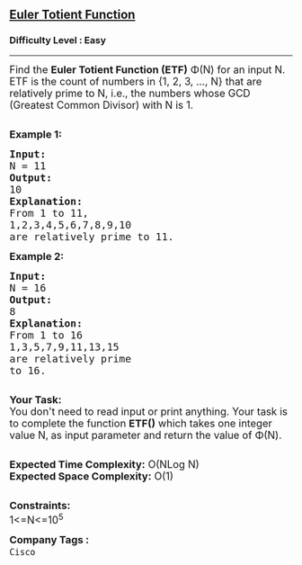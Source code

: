 <h2><a href="https://www.geeksforgeeks.org/problems/euler-totient-function4604/1?itm_source=geeksforgeeks&itm_medium=article&itm_campaign=bottom_sticky_on_article">Euler Totient Function</a></h2><h3>Difficulty Level : Easy</h3><hr><div class="problems_problem_content__Xm_eO"><p><span style="font-size:18px">Find the&nbsp;<strong>Euler Totient Function (ETF)</strong>&nbsp;Φ(N) for an input N. ETF&nbsp;is the count of numbers in {1, 2, 3, …, N} that are relatively prime to N, i.e., the numbers whose GCD (Greatest Common Divisor) with N&nbsp;is 1.</span><br>
&nbsp;</p>

<p><span style="font-size:18px"><strong>Example 1:</strong></span></p>

<pre><span style="font-size:18px"><strong>Input:</strong></span><span style="font-size:18px"><strong>
</strong>N = 11
<strong>Output:</strong>
10
<strong>Explanation:</strong>
From 1 to 11,
1,2,3,4,5,6,7,8,9,10
are relatively prime to 11.</span>
</pre>

<p><strong><span style="font-size:18px">Example 2:</span></strong></p>

<pre><span style="font-size:18px"><strong>Input:</strong>
N = 16
<strong>Output:</strong>
8
<strong>Explanation:</strong>
From 1 to 16
1,3,5,7,9,11,13,15</span> 
<span style="font-size:18px">are relatively prime
to 16.</span>
</pre>

<p><br>
<strong><span style="font-size:18px">Your Task:</span></strong><br>
<span style="font-size:18px">You don't need to read input or print anything. Your task is to complete the function <strong>ETF()</strong>&nbsp;which takes one integer value&nbsp;N,<strong>&nbsp;</strong>as input parameter&nbsp;and return the value of&nbsp;Φ(N).</span><br>
&nbsp;</p>

<p><span style="font-size:18px"><strong>Expected Time Complexity:</strong>&nbsp;O(NLog N)<br>
<strong>Expected Space Complexity:</strong>&nbsp;O(1)</span><br>
&nbsp;</p>

<p><span style="font-size:18px"><strong>Constraints:</strong><br>
1&lt;=N&lt;=10<sup>5</sup></span></p>
</div><p><span style=font-size:18px><strong>Company Tags : </strong><br><code>Cisco</code>&nbsp;